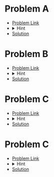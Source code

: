 # Problem A
- [Problem Link](https://codeforces.com/contest/1872/problem/A)
- <details> <summary> Hint</summary>  </details>
- [Solution](https://github.com/khalid586/LIve-Virtual-Contests/blob/main/LIve%20Contests/CF%20Round%20895/CF%201872A.cpp)

# Problem B
- [Problem Link](https://codeforces.com/contest/1872/problem/B)
- <details> <summary> Hint</summary>  </details>
- [Solution](https://github.com/khalid586/LIve-Virtual-Contests/blob/main/LIve%20Contests/CF%20Round%20895/CF%201872B.cpp)

# Problem C
- [Problem Link](https://codeforces.com/contest/1872/problem/C)
- <details> <summary> Hint</summary>  </details>
- [Solution](https://github.com/khalid586/LIve-Virtual-Contests/blob/main/LIve%20Contests/CF%20Round%20895/CF%201872C.cpp)

# Problem C
- [Problem Link](https://codeforces.com/contest/1872/problem/D)
- <details> <summary> Hint</summary>  </details>
- [Solution](https://github.com/khalid586/LIve-Virtual-Contests/blob/main/LIve%20Contests/CF%20Round%20895/CF%201872D.cpp)